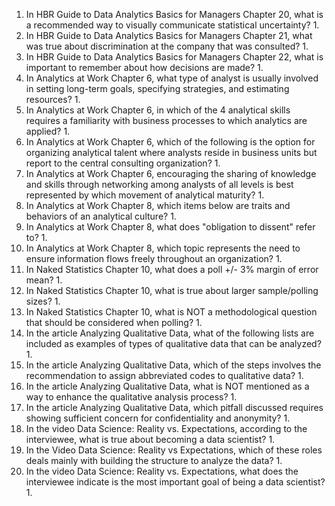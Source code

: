 1. In HBR Guide to Data Analytics Basics for Managers Chapter 20, what is a recommended way to visually communicate statistical uncertainty?
	1. 
2. In HBR Guide to Data Analytics Basics for Managers Chapter 21, what was true about discrimination at the company that was consulted?
	1. 
3. In HBR Guide to Data Analytics Basics for Managers Chapter 22, what is important to remember about how decisions are made?
	1. 
4. In Analytics at Work Chapter 6, what type of analyst is usually involved in setting long-term goals, specifying strategies, and estimating resources?
	1. 
5. In Analytics at Work Chapter 6, in which of the 4 analytical skills requires a familiarity with business processes to which analytics are applied?
	1. 
6. In Analytics at Work Chapter 6, which of the following is the option for organizing analytical talent where analysts reside in business units but report to the central consulting organization?
	1. 
7. In Analytics at Work Chapter 6, encouraging the sharing of knowledge and skills through networking among analysts of all levels is best represented by which movement of analytical maturity?
	1. 
8. In Analytics at Work Chapter 8, which items below are traits and behaviors of an analytical culture?
	1. 
9. In Analytics at Work Chapter 8, what does "obligation to dissent" refer to?
	1. 
10. In Analytics at Work Chapter 8, which topic represents the need to ensure information flows freely throughout an organization?
	1. 
11. In Naked Statistics Chapter 10, what does a poll +/- 3% margin of error mean?
	1. 
12. In Naked Statistics Chapter 10, what is true about larger sample/polling sizes?
	1. 
13. In Naked Statistics Chapter 10, what is NOT a methodological question that should be considered when polling?
	1. 
14. In the article Analyzing Qualitative Data, what of the following lists are included as examples of types of qualitative data that can be analyzed?
	1. 
15. In the article Analyzing Qualitative Data, which of the steps involves the recommendation to assign abbreviated codes to qualitative data?
	1. 
16. In the article Analyzing Qualitative Data, what is NOT mentioned as a way to enhance the qualitative analysis process?
	1. 
17. In the article Analyzing Qualitative Data, which pitfall discussed requires showing sufficient concern for confidentiality and anonymity?
	1. 
18. In the video Data Science: Reality vs. Expectations, according to the interviewee, what is true about becoming a data scientist?
	1. 
19. In the Video Data Science: Reality vs Expectations, which of these roles deals mainly with building the structure to analyze the data?
	1. 
20. In the video Data Science: Reality vs. Expectations, what does the interviewee indicate is the most important goal of being a data scientist?
	1. 